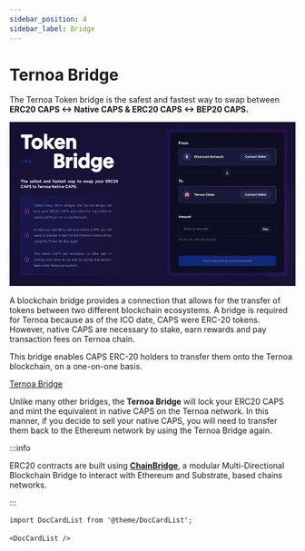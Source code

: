 ```yaml
---
sidebar_position: 4
sidebar_label: Bridge
---
```


# Ternoa Bridge

The Ternoa Token bridge is the safest and fastest way to swap between
**ERC20 CAPS <-> Native CAPS  &  ERC20 CAPS <-> BEP20 CAPS.**

![filterFields](./bridge.jpeg)

A blockchain bridge provides a connection that allows for the transfer of tokens between two different blockchain ecosystems. A bridge is required for Ternoa because as of the ICO date, CAPS were ERC-20 tokens. However, native CAPS are necessary to stake, earn rewards and pay transaction fees on Ternoa chain.

This bridge enables CAPS ERC-20 holders to transfer them onto the Ternoa blockchain, on a one-on-one basis. 

<div class="pagination-nav">
    <a class="pagination-nav__link" href="https://bridge.ternoa.network/">
      <div class="pagination-nav__label">Ternoa Bridge</div>
    </a>
</div>

Unlike many other bridges, the **Ternoa Bridge** will lock your ERC20 CAPS and mint the equivalent in native CAPS on the Ternoa network. In this manner, if you decide to sell your native CAPS, you will need to transfer them back to the Ethereum network by using the Ternoa Bridge again.

:::info

ERC20 contracts are built using **[ChainBridge](https://github.com/ChainSafe/ChainBridge/)**, a modular Multi-Directional Blockchain Bridge to interact with Ethereum and Substrate, based chains networks.

:::

```mdx-code-block
import DocCardList from '@theme/DocCardList';

<DocCardList />
```

